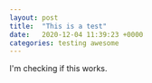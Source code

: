 ```yaml
---
layout: post
title:  "This is a test"
date:   2020-12-04 11:39:23 +0000
categories: testing awesome
---
```


I'm checking if this works.